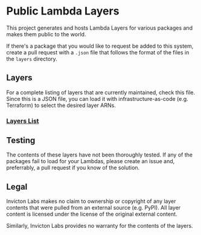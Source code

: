 # Public Lambda Layers

This project generates and hosts Lambda Layers for various packages and makes them public to the world.

If there's a package that you would like to request be added to this system, create a pull request with a `.json` file that follows the format of the files in the `layers` directory.


## Layers

For a complete listing of layers that are currently maintained, check this file. Since this is a JSON file, you can load it with infrastructure-as-code (e.g. Terraform) to select the desired layer ARNs.

### [Layers List](pll.invictonlabs.com/layers.json)


## Testing

The contents of these layers have not been thoroughly tested. If any of the packages fail to load for your Lambdas, please create an issue and, preferrably, a pull request if you know of the solution.


## Legal

Invicton Labs makes no claim to ownership or copyright of any layer contents that were pulled from an external source (e.g. PyPI). All layer content is licensed under the license of the original external content.

Similarly, Invicton Labs provides no warranty for the contents of the layers.
